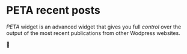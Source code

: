 # PETA recent posts

_PETA_ widget is an advanced widget that gives you full _control_ over the output of the most recent publications from other Wodpress websites.

:tada:

